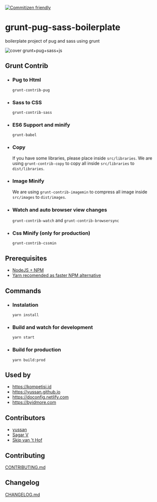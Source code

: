 [![Commitizen friendly](https://img.shields.io/badge/commitizen-friendly-brightgreen.svg)](http://commitizen.github.io/cz-cli/)

# grunt-pug-sass-boilerplate
boilerplate project of pug and sass using grunt

![cover grunt+pug+sass+js](https://lh3.googleusercontent.com/Nv4geRPuwmTNwm40DasXLbSoRrLBtxF48R-FvRQlkQhKAM-I3Xcm388y80QoUimapOl_vRozBKok6iQHsddebtM9LY_7zMtOA7pw2w=w1920-h1080-rw-no)

## Grunt Contrib
* ### Pug to Html
  `grunt-contrib-pug`
* ### Sass to CSS 
  `grunt-contrib-sass`
* ### ES6 Support and minify
  `grunt-babel`
* ### Copy
  If you have some libraries, please place inside `src/libraries`. We are using `grunt-contrib-copy` to copy all inside `src/libraries` to `dist/libraries`. 
* ### Image Minify
  We are using `grunt-contrib-imagemin` to compress all image inside `src/images` to `dist/images`. 
* ### Watch and auto browser view changes
  `grunt-contrib-watch` and `grunt-contrib-browsersync`
* ### Css Minify (only for production)
  `grunt-contrib-cssmin`

## Prerequisites
- <a href="https://nodejs.org/en/" target="_blank">NodeJS + NPM</a>
- <a href="yarnpkg.com/lang/en/docs/cli/global/" target="_blank">Yarn recomended as faster NPM alternative</a>

## Commands

  * ### Instalation
      ```
      yarn install 
      ```

  * ### Build and watch for development
      ```
      yarn start
      ```

  * ### Build for production
      ```
      yarn build:prod
      ```
## Used by
* https://kompetisi.id
* https://yussan.github.io
* https://doconfig.netlify.com
* https://byidmore.com

## Contributors
- [yussan](https://github.com/yussan)
- [Sagar V](https://github.com/sagarvd01)
- [Skip van 't Hof](https://github.com/Skipvanthof)

## Contributing
[CONTRIBUTING.md](https://github.com/yussan/grunt-pug-sass-boilerplate/blob/master/CONTRIBUTING.md)

## Changelog
[CHANGELOG.md](https://github.com/yussan/grunt-pug-sass-boilerplate/blob/master/CHANGELOG.md)


